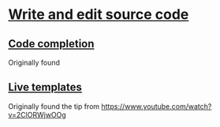 # [Write and edit source code](https://www.jetbrains.com/help/idea/working-with-source-code.html)
## [Code completion](https://www.jetbrains.com/help/idea/auto-completing-code.html)
Originally found 
## [Live templates](https://www.jetbrains.com/help/idea/using-live-templates.html)
Originally found the tip from https://www.youtube.com/watch?v=2ClORWjwOOg
